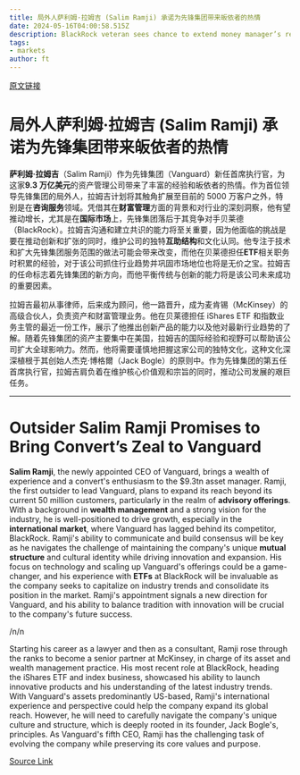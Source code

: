 ```yaml
---
title: 局外人萨利姆·拉姆吉 (Salim Ramji) 承诺为先锋集团带来皈依者的热情
date: 2024-05-16T04:00:58.515Z
description: BlackRock veteran sees chance to extend money manager’s reach to ‘millions and millions more’ clients
tags: 
- markets
author: ft
---
```


[原文链接](https://ft.com/content/0efc66b3-da99-4189-9544-ad00491155a0)

# **局外人萨利姆·拉姆吉** (Salim Ramji) 承诺为先锋集团带来皈依者的热情

**萨利姆·拉姆吉**（Salim Ramji）作为先锋集团（Vanguard）新任首席执行官，为这家**9.3 万亿美元**的资产管理公司带来了丰富的经验和皈依者的热情。作为首位领导先锋集团的局外人，拉姆吉计划将其触角扩展至目前的 5000 万客户之外，特别是在**咨询服务**领域。凭借其在**财富管理**方面的背景和对行业的深刻洞察，他有望推动增长，尤其是在**国际市场**上，先锋集团落后于其竞争对手贝莱德（BlackRock）。拉姆吉沟通和建立共识的能力将至关重要，因为他面临的挑战是要在推动创新和扩张的同时，维护公司的独特**互助结构**和文化认同。他专注于技术和扩大先锋集团服务范围的做法可能会带来改变，而他在贝莱德担任**ETF**相关职务时积累的经验，对于该公司抓住行业趋势并巩固市场地位也将是无价之宝。拉姆吉的任命标志着先锋集团的新方向，而他平衡传统与创新的能力将是该公司未来成功的重要因素。

拉姆吉最初从事律师，后来成为顾问，他一路晋升，成为麦肯锡（McKinsey）的高级合伙人，负责资产和财富管理业务。他在贝莱德担任 iShares ETF 和指数业务主管的最近一份工作，展示了他推出创新产品的能力以及他对最新行业趋势的了解。随着先锋集团的资产主要集中在美国，拉姆吉的国际经验和视野可以帮助该公司扩大全球影响力。然而，他将需要谨慎地把握这家公司的独特文化，这种文化深深植根于其创始人杰克·博格爾（Jack Bogle）的原则中。作为先锋集团的第五任首席执行官，拉姆吉肩负着在维护核心价值观和宗旨的同时，推动公司发展的艰巨任务。

---

# Outsider Salim Ramji Promises to Bring Convert’s Zeal to Vanguard 

**Salim Ramji**, the newly appointed CEO of Vanguard, brings a wealth of experience and a convert's enthusiasm to the $9.3tn asset manager. Ramji, the first outsider to lead Vanguard, plans to expand its reach beyond its current 50 million customers, particularly in the realm of **advisory offerings**. With a background in **wealth management** and a strong vision for the industry, he is well-positioned to drive growth, especially in the **international market**, where Vanguard has lagged behind its competitor, BlackRock. Ramji's ability to communicate and build consensus will be key as he navigates the challenge of maintaining the company's unique **mutual structure** and cultural identity while driving innovation and expansion. His focus on technology and scaling up Vanguard's offerings could be a game-changer, and his experience with **ETFs** at BlackRock will be invaluable as the company seeks to capitalize on industry trends and consolidate its position in the market. Ramji's appointment signals a new direction for Vanguard, and his ability to balance tradition with innovation will be crucial to the company's future success. 

/n/n

Starting his career as a lawyer and then as a consultant, Ramji rose through the ranks to become a senior partner at McKinsey, in charge of its asset and wealth management practice. His most recent role at BlackRock, heading the iShares ETF and index business, showcased his ability to launch innovative products and his understanding of the latest industry trends. With Vanguard's assets predominantly US-based, Ramji's international experience and perspective could help the company expand its global reach. However, he will need to carefully navigate the company's unique culture and structure, which is deeply rooted in its founder, Jack Bogle's, principles. As Vanguard's fifth CEO, Ramji has the challenging task of evolving the company while preserving its core values and purpose.

[Source Link](https://ft.com/content/0efc66b3-da99-4189-9544-ad00491155a0)

